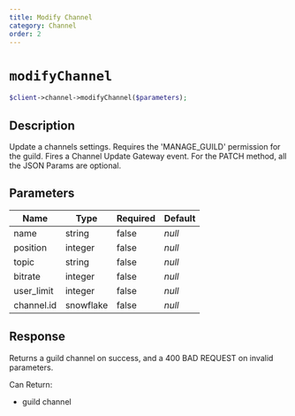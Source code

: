 ```yaml
---
title: Modify Channel
category: Channel
order: 2
---
```


# `modifyChannel`

```php
$client->channel->modifyChannel($parameters);
```

## Description

Update a channels settings. Requires the &#039;MANAGE_GUILD&#039; permission for the guild.  Fires a Channel Update Gateway event. For the PATCH method, all the JSON Params are optional.

## Parameters


Name | Type | Required | Default
--- | --- | --- | ---
name | string | false | *null*
position | integer | false | *null*
topic | string | false | *null*
bitrate | integer | false | *null*
user_limit | integer | false | *null*
channel.id | snowflake | false | *null*

## Response

Returns a guild channel on success, and a 400 BAD REQUEST on invalid parameters.

Can Return:

* guild channel
